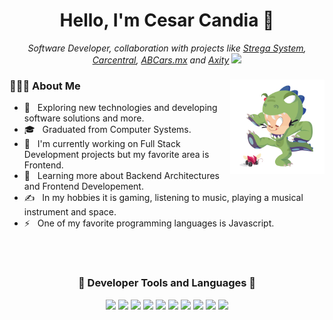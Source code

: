 <h1 align="center">Hello, I'm Cesar Candia 👋 </h1>
<p align="center"><em>Software Developer, collaboration with projects like <a href="https://stregasystem.com" target="_blank">Strega System</a>, <a href="https://carcentral.mx" target="_blank">Carcentral</a>, <a href="https://abcars.mx" target="_blank">ABCars.mx</a> and <a href="https://abcars.mx" target="_blank">Axity</a>
  <img src="https://media.giphy.com/media/WUlplcMpOCEmTGBtBW/giphy.gif" width="30"> 
</em></p>

<div>
  <img width="30%" align="right" src="https://github.com/iOznny/ioznny/blob/main/dinotocat.png" alt="Dino Cat">

  <div align="left"> 
  <h3> 👨🏻‍💻 About Me </h3>

  - 🤔 &nbsp; Exploring new technologies and developing software solutions and more.
  - 🎓 &nbsp; Graduated from Computer Systems.
  - 💼 &nbsp; I'm currently working on Full Stack Development projects but my favorite area is Frontend.
  - 🌱 &nbsp; Learning more about Backend Architectures and Frontend Developement.
  - ✍️ &nbsp; In my hobbies it is gaming, listening to music, playing a musical instrument and space. 
  - ⚡ &nbsp; One of my favorite programming languages is Javascript.
  </div> 
</div>

<br>
<br>

<div align="center">
  <h3 align="center">🚀 Developer Tools and Languages 🚀</h3>
  <a src="https://www.javascript.com/"><img src="https://img.icons8.com/color/48/000000/javascript.png"/></a>
  <a src="https://angular.io/"><img src="https://img.icons8.com/color/48/000000/angularjs.png"/></a>
  <a src="https://vuejs.org/"><img src="https://img.icons8.com/color/48/000000/vue-js.png"/></a>
  <a src="https://reactjs.org/"><img src="https://img.icons8.com/color/48/000000/react-native.png"/></a>
  <a src="https://laravel.com/"><img src="https://img.icons8.com/fluency/48/000000/laravel.png"/></a>  
  <a src="https://nodejs.org/"><img src="https://img.icons8.com/color/48/000000/nodejs.png"/></a>
  <a src="https://www.mongodb.com/"><img src="https://img.icons8.com/color/48/000000/mongodb.png"/></a>
  <a src="https://www.npmjs.com/"><img src="https://img.icons8.com/color/48/000000/npm.png"/></a>
  <a src="https://www.w3schools.com/css/"><img src="https://img.icons8.com/color/48/000000/css3.png"/></a>
  <a src="https://www.w3schools.com/html/"><img src="https://img.icons8.com/color/48/000000/html-5.png"/></a>
</div>
